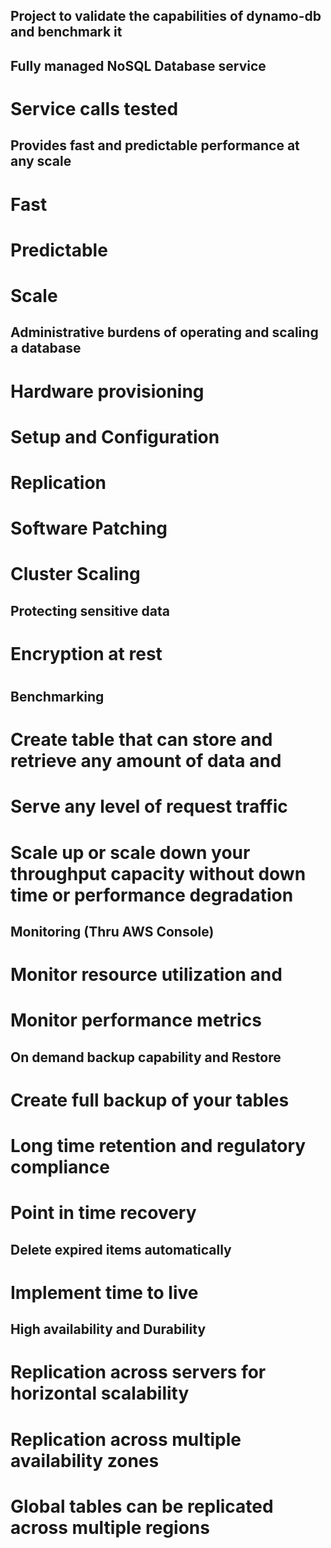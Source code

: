 ## Project to validate the capabilities of dynamo-db and benchmark it

## Fully managed NoSQL Database service
# Service calls tested

## Provides fast and predictable performance at any scale
# Fast
# Predictable
# Scale

## Administrative burdens of operating and scaling a database
# Hardware provisioning
# Setup and Configuration
# Replication
# Software Patching
# Cluster Scaling

## Protecting sensitive data
# Encryption at rest
#


## Benchmarking
# Create table that can store and retrieve any amount of data and 
# Serve any level of request traffic
# Scale up or scale down your throughput capacity without down time or performance degradation

## Monitoring (Thru AWS Console)
# Monitor resource utilization and
# Monitor performance metrics

## On demand backup capability and Restore
# Create full backup of your tables
# Long time retention and regulatory compliance
# Point in time recovery

## Delete expired items automatically
# Implement time to live

## High availability and Durability
# Replication across servers for horizontal scalability
# Replication across multiple availability zones
# Global tables can be replicated across multiple regions














